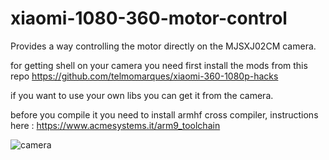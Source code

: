 # xiaomi-1080-360-motor-control
Provides a way controlling the motor directly on the MJSXJ02CM camera.

for getting shell on your camera you need first install the mods from this repo https://github.com/telmomarques/xiaomi-360-1080p-hacks

if you want to use your own libs you can get it from the camera.

before you compile it you need to install armhf cross compiler, instructions here : https://www.acmesystems.it/arm9_toolchain

![camera](https://chinacoupon.info/wp-content/uploads/thumbs_dir/XIAOMI-Mijia-C90655-1080P-PT-360%C2%B0-IP-Camera-oc7l7x1zxxhttrwyf6ka4hdar6fn1p8ew5zwo3wya0.jpg)
